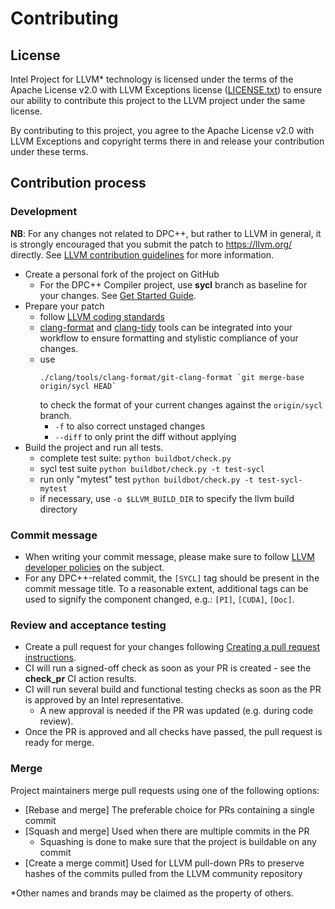 # Contributing

## License

Intel Project for LLVM\* technology is licensed under the terms of the Apache
License v2.0 with LLVM Exceptions license ([LICENSE.txt](llvm/LICENSE.TXT)) to
ensure our ability to contribute this project to the LLVM project under the
same license.

By contributing to this project, you agree to the Apache License v2.0 with LLVM
Exceptions and copyright terms there in and release your contribution under
these terms.

## Contribution process

### Development

**NB**: For any changes not related to DPC++, but rather to LLVM in general, it
is strongly encouraged that you submit the patch to https://llvm.org/ directly.
See [LLVM contribution guidelines](https://llvm.org/docs/Contributing.html)
for more information.

- Create a personal fork of the project on GitHub
  - For the DPC++ Compiler project, use **sycl** branch as baseline for your
    changes. See [Get Started Guide](sycl/doc/GetStartedGuide.md).
- Prepare your patch
    - follow [LLVM coding standards](https://llvm.org/docs/CodingStandards.html)
    - [clang-format](https://clang.llvm.org/docs/ClangFormat.html) and
      [clang-tidy](https://clang.llvm.org/extra/clang-tidy/) tools can be
      integrated into your workflow to ensure formatting and stylistic
      compliance of your changes.
    - use
      ```
      ./clang/tools/clang-format/git-clang-format `git merge-base origin/sycl HEAD`
      ```
      to check the format of your current changes against the `origin/sycl`
      branch.
        - `-f` to also correct unstaged changes
        - `--diff` to only print the diff without applying
- Build the project and run all tests.
    - complete test suite: `python buildbot/check.py`
    - sycl test suite `python buildbot/check.py -t test-sycl`
    - run only "mytest" test `python buildbot/check.py -t test-sycl-mytest`
    - if necessary, use `-o $LLVM_BUILD_DIR` to specify the llvm build directory

### Commit message

- When writing your commit message, please make sure to follow
  [LLVM developer policies](
  https://llvm.org/docs/DeveloperPolicy.html#commit-messages) on the subject.
- For any DPC++-related commit, the `[SYCL]` tag should be present in the
  commit message title. To a reasonable extent, additional tags can be used
  to signify the component changed, e.g.: `[PI]`, `[CUDA]`, `[Doc]`.

### Review and acceptance testing

- Create a pull request for your changes following [Creating a pull request
instructions](https://help.github.com/articles/creating-a-pull-request/).
- CI will run a signed-off check as soon as your PR is created - see the
**check_pr** CI action results.
- CI will run several build and functional testing checks as soon as the PR is
approved by an Intel representative.
  - A new approval is needed if the PR was updated (e.g. during code review).
- Once the PR is approved and all checks have passed, the pull request is
ready for merge.

### Merge

Project maintainers merge pull requests using one of the following options:
- [Rebase and merge] The preferable choice for PRs containing a single commit
- [Squash and merge] Used when there are multiple commits in the PR
  - Squashing is done to make sure that the project is buildable on any commit
- [Create a merge commit] Used for LLVM pull-down PRs to preserve hashes of the
commits pulled from the LLVM community repository

*Other names and brands may be claimed as the property of others.
